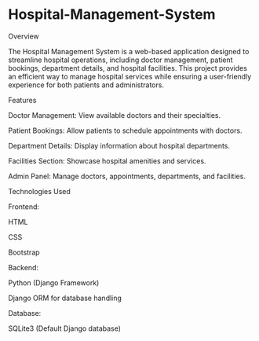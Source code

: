 # Hospital-Management-System

Overview

The Hospital Management System is a web-based application designed to streamline hospital operations, including doctor management, patient bookings, department details, and hospital facilities. This project provides an efficient way to manage hospital services while ensuring a user-friendly experience for both patients and administrators.

Features

Doctor Management: View available doctors and their specialties.

Patient Bookings: Allow patients to schedule appointments with doctors.

Department Details: Display information about hospital departments.

Facilities Section: Showcase hospital amenities and services.

Admin Panel: Manage doctors, appointments, departments, and facilities.

Technologies Used

Frontend:

HTML

CSS

Bootstrap

Backend:

Python (Django Framework)

Django ORM for database handling

Database:

SQLite3 (Default Django database)
